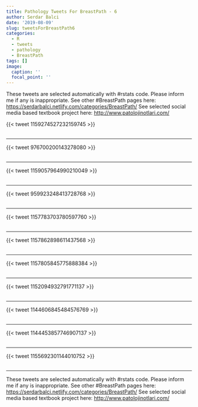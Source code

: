 ```yaml
---
title: Pathology Tweets For BreastPath - 6
author: Serdar Balci
date: '2019-08-09'
slug: tweetsForBreastPath6
categories:
  - R
  - tweets
  - pathology
  - BreastPath
tags: []
image:
  caption: ''
  focal_point: ''
---
```



These tweets are selected automatically with #rstats code. Please inform me if any is inappropriate.
See other #BreastPath pages here: https://serdarbalci.netlify.com/categories/BreastPath/ 
See selected social media based textbook project here: http://www.patolojinotlari.com/

{{< tweet 1159274527232159745 >}}
<br>
<br>
<hr>
{{< tweet 976700200143278080 >}}
<br>
<br>
<hr>
{{< tweet 1159057964990210049 >}}
<br>
<br>
<hr>
{{< tweet 959923248413728768 >}}
<br>
<br>
<hr>
{{< tweet 1157783703780597760 >}}
<br>
<br>
<hr>
{{< tweet 1157862898611437568 >}}
<br>
<br>
<hr>
{{< tweet 1157805845775888384 >}}
<br>
<br>
<hr>
{{< tweet 1152094932791771137 >}}
<br>
<br>
<hr>
{{< tweet 1144606845484576769 >}}
<br>
<br>
<hr>
{{< tweet 1144453857746907137 >}}
<br>
<br>
<hr>
{{< tweet 1155692301144010752 >}}
<br>
<br>
<hr>


These tweets are selected automatically with #rstats code. Please inform me if any is inappropriate.
See other #BreastPath pages here: https://serdarbalci.netlify.com/categories/BreastPath/ 
See selected social media based textbook project here: http://www.patolojinotlari.com/
